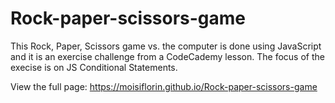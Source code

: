 # Rock-paper-scissors-game

This Rock, Paper, Scissors game vs. the computer is done using JavaScript and it is an exercise challenge from a CodeCademy lesson.
The focus of the execise is on JS Conditional Statements.

View the full page: https://moisiflorin.github.io/Rock-paper-scissors-game
